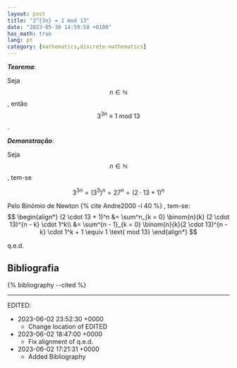 ```yaml
---
layout: post
title: "3^{3n} = 1 mod 13"
date: "2023-05-30 14:59:58 +0100"
has_math: true
lang: pt
category: [mathematics,discrete-mathematics]
---
```


***Teorema***:

Seja $$n \in \mathbb{N}$$, então
$$
3^{3n} \equiv 1 \text{ mod 13}
$$.

***Demonstração***:

Seja $$n \in \mathbb{N} $$, tem-se

$$3^{3n} = (3^3)^n = 27^n = (2 \cdot 13 + 1)^n$$

Pelo Binómio de Newton {% cite Andre2000 -l 40 %}
, tem-se:
$$
\begin{align*}
(2 \cdot 13 + 1)^n
&= \sum^n_{k = 0} \binom{n}{k} (2 \cdot 13)^{n - k} \cdot 1^k\\
&= \sum^{n - 1}_{k = 0} \binom{n}{k}(2 \cdot 13)^{n - k} \cdot 1^k + 1
\equiv 1 \text{ mod 13}
\end{align*}
$$

q.e.d.

## Bibliografia

{% bibliography --cited %}


---

EDITED:
- 2023-06-02 23:52:30 +0000
  + Change location of EDITED
- 2023-06-02 18:47:00 +0000
  + Fix alignment of q.e.d.
- 2023-06-02 17:21:31 +0000
  + Added Bibliography

